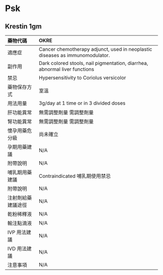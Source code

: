 # Psk

## Krestin 1gm

| 藥物代碼 | OKRE |
| :--- | :--- |
| 適應症 | Cancer chemotherapy adjunct, used in neoplastic diseases as immunomodulator. |
| 副作用 | Dark colored stools, nail pigmentation, diarrhea, abnormal liver functions |
| 禁忌 | Hypersensitivity to Coriolus versicolor |
| 藥物保存方式 | 室溫 |
| 用法用量 | 3g/day at 1 time or in 3 divided doses |
| 肝功能異常 | 無需調整劑量  需調整劑量 |
| 腎功能異常 | 無需調整劑量  需調整劑量 |
| 懷孕用藥危分級 | 尚未確立 |
| 孕期用藥建議 | N/A |
| 附帶說明 | N/A |
| 哺乳期用藥建議 | Contraindicated 哺乳期使用禁忌 |
| 附帶說明 | N/A |
| 注射劑給藥建議途徑 | N/A |
| 乾粉稀釋液 | N/A |
| 輸注點滴液 | N/A |
| IVP 用法建議 | N/A |
| IVD 用法建議 | N/A |
| 注意事項 | N/A |

